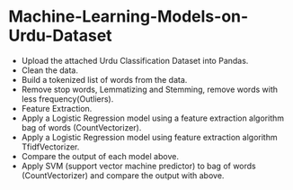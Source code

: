 # Machine-Learning-Models-on-Urdu-Dataset

* Upload the attached Urdu Classification Dataset into Pandas.  
* Clean the data.  
* Build a tokenized list of words from the data.  
* Remove stop words, Lemmatizing and Stemming, remove words with less frequency(Outliers).  
* Feature Extraction.  
* Apply a Logistic Regression model using a feature extraction algorithm bag of words (CountVectorizer).  
* Apply a Logistic Regression model using feature extraction algorithm TfidfVectorizer.  
* Compare the output of each model above.  
* Apply SVM (support vector machine predictor) to bag of words (CountVectorizer) and compare the output with above.  
